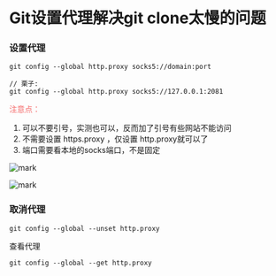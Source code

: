 # Git设置代理解决git clone太慢的问题

<!--more-->

### 设置代理

```shell
git config --global http.proxy socks5://domain:port

// 栗子:
git config --global http.proxy socks5://127.0.0.1:2081
```

<font color="#F56C6C">注意点：</font>

1. 可以不要引号，实测也可以，反而加了引号有些网站不能访问
2. 不需要设置 https.proxy ，仅设置 http.proxy就可以了
3. 端口需要看本地的socks端口，不是固定

![mark](https://pic.yqqy.top/blog/20200201/efIkpyjqj5Ju.png)

![mark](https://pic.yqqy.top/blog/20200201/GC449AV9djFA.png)

### 取消代理

```shell
git config --global --unset http.proxy
```

查看代理

```shell
git config --global --get http.proxy
```
